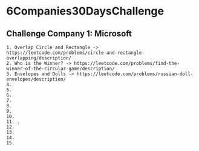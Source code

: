 # 6Companies30DaysChallenge

   ## Challenge Company 1: Microsoft 

    1. Overlap Circle and Rectangle -> https://leetcode.com/problems/circle-and-rectangle-overlapping/description/
    2. Who is the Winner? -> https://leetcode.com/problems/find-the-winner-of-the-circular-game/description/
    3. Envelopes and Dolls -> https://leetcode.com/problems/russian-doll-envelopes/description/
    4. 
    5. 
    6. 
    7. 
    8. 
    9. 
    10. 
    11. .
    12. 
    13. 
    14. 
    15. 
